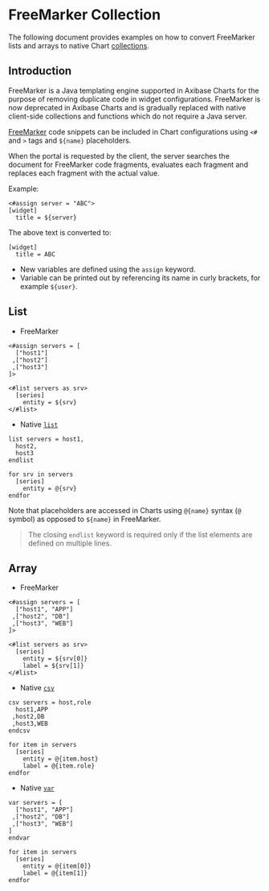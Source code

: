 # FreeMarker Collection

The following document provides examples on how to convert FreeMarker lists and arrays to native Chart [collections](control-structures.md).

## Introduction

FreeMarker is a Java templating engine supported in Axibase Charts for the purpose of removing duplicate code in widget configurations. FreeMarker is now deprecated in Axibase Charts and is gradually replaced with native client-side collections and functions which do not require a Java server.

[FreeMarker](https://freemarker.apache.org/docs/dgui_quickstart_template.html) code snippets can be included in Chart configurations using `<#` and `>` tags and `${name}` placeholders.

When the portal is requested by the client, the server searches the document for FreeMarker code fragments, evaluates each fragment and replaces each fragment with the actual value.

Example:

```ls
<#assign server = "ABC">
[widget]
  title = ${server}
```

The above text is converted to:

```ls
[widget]
  title = ABC
```

* New variables are defined using the `assign` keyword.
* Variable can be printed out by referencing its name in curly brackets, for example `${user}`.

## List

* FreeMarker

```ls
<#assign servers = [
  ["host1"]
 ,["host2"]
 ,["host3"]
]>  

<#list servers as srv>
  [series]
    entity = ${srv}
</#list>
```

* Native [`list`](control-structures.md#list)

```ls
list servers = host1,
  host2,
  host3
endlist

for srv in servers
  [series]
    entity = @{srv}
endfor
```

Note that placeholders are accessed in Charts using `@{name}` syntax (`@` symbol) as opposed to `${name}` in FreeMarker.

> The closing `endlist` keyword is required only if the list elements are defined on multiple lines.

## Array

* FreeMarker

```ls
<#assign servers = [
  ["host1", "APP"]
 ,["host2", "DB"]
 ,["host3", "WEB"]
]>  

<#list servers as srv>
  [series]
    entity = ${srv[0]}
    label = ${srv[1]}
</#list>
```

* Native [`csv`](control-structures.md#csv)

```ls
csv servers = host,role
  host1,APP
 ,host2,DB
 ,host3,WEB
endcsv

for item in servers
  [series]
    entity = @{item.host}
    label = @{item.role}
endfor
```

* Native [`var`](control-structures.md#var)

```ls
var servers = [
  ["host1", "APP"]
 ,["host2", "DB"]
 ,["host3", "WEB"]
]
endvar

for item in servers
  [series]
    entity = @{item[0]}
    label = @{item[1]}
endfor
```